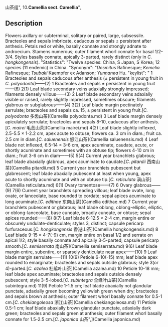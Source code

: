 山茶组",
10.**Camellia sect. Camellia**",

## Description
Flowers axillary or subterminal, solitary or paired, large, subsessile. Bracteoles and sepals imbricate, caducous or sepals ± persistent after anthesis. Petals red or white, basally connate and strongly adnate to androecium. Stamens numerous; outer filament whorl connate for basal 1/2-3/4. Styles basally connate, apically 3-parted, rarely distinct (only in *C. hongkongensis*).
  "Statistics": "Twelve species: China, S Japan, S Korea; 12 species (11 endemic) in China.
  "Synonym": "*Desmitus* Rafinesque; *Kemelia* Rafinesque; *Tsubaki* Kaempfer ex Adanson; *Yunnanea* Hu.
  "keylist": "
1 Bracteoles and sepals caducous after anthesis (± persistent in young fruit in *C. polyodonta*)——(2)
1 Bracteoles and sepals ± persistent in young fruit——(6)
2(1) Leaf blade secondary veins adaxially strongly impressed; filaments densely villous——(3)
2 Leaf blade secondary veins adaxially visible or raised, rarely slightly impressed, sometimes obscure; filaments glabrous or subglabrous——(4)
3(2) Leaf blade margin pectinately serrulate; bracteoles and sepals ca. 15, ± persistent in young fruit.[*C. polyodonta* 多齿山茶](Camellia polyodonta.md)
3 Leaf blade margin densely apiculately serrulate; bracteoles and sepals 8-10, caducous after anthesis.[*C. mairei* 毛蕊山茶](Camellia mairei.md)
4(2) Leaf blade slightly inflexed, 2.5-5.5 × 1-2.2 cm, apex acute to obtuse; flowers ca. 3 cm in diam.; fruit ca. 2.5 cm in diam.[*C. saluenensis* 怒江山茶](Camellia saluenensis.md)
4 Leaf blade not inflexed, 6.5-14 × 3-6 cm, apex acuminate, caudate, acute, or shortly acuminate and sometimes with an obtuse tip; flowers 4-10 cm in diam.; fruit 3-6 cm in diam——(5)
5(4) Current year branchlets glabrous; leaf blade abaxially glabrous, apex acuminate to caudate.[*C. pitardii* 西南山茶](Camellia pitardii.md)
5 Current year branchlets pubescent but glabrescent; leaf blade abaxially pubescent at least when young, apex acute to shortly acuminate and with an obtuse tip.[*C. reticulata* 滇山茶](Camellia reticulata.md)
6(1) Ovary tomentose——(7)
6 Ovary glabrous——(9)
7(6) Current year branchlets spreading villous; leaf blade ovate, long ovate, or lanceolate, base rounded to cordate; sepal apices acuminate to long acuminate.[*C. edithae* 东南山茶](Camellia edithae.md)
7 Current year branchlets pubescent or glabrous; leaf blade oblong, oblong-elliptic, elliptic, or oblong-lanceolate, base cuneate, broadly cuneate, or obtuse; sepal apices rounded——(8)
8(7) Leaf blade 6-12.5 × 2-4 cm, margin entire or obscurely undulate-denticulate; styles 3, distinct; capsule pericarp furfuraceous.[*C. hongkongensis* 香港山茶](Camellia hongkongensis.md)
8 Leaf blade 9-15 × 4-7(-9) cm, margin entire on basal 1/2 and serrate on apical 1/2; style basally connate and apically 3-5-parted; capsule pericarp smooth.[*C. semiserrata* 南山茶](Camellia semiserrata.md)
9(6) Leaf blade margin entire, subentire, or sparsely denticulate near apex——(10)
9 Leaf blade margin serrulate——(11)
10(9) Petiole 6-10(-15) mm; leaf blade apex rounded to emarginate; bracteoles and sepals outside glabrous; style 3(or 4)-parted.[*C. azalea* 杜鹃叶山茶](Camellia azalea.md)
10 Petiole 10-18 mm; leaf blade apex acuminate; bracteoles and sepals outside densely pubescent; style 3-5-lobed.[*C. subintegra* 全缘叶山茶](Camellia subintegra.md)
11(9) Petiole 1-1.5 cm; leaf blade abaxially not glandular punctate, adaxially green becoming yellowish green when dry; bracteoles and sepals brown at anthesis; outer filament whorl basally connate for 0.5-1 cm.[*C. chekiangoleosa* 浙江山茶](Camellia chekiangoleosa.md)
11 Petiole 0.5-1 cm; leaf blade abaxially brown glandular punctate, adaxially dark green; bracteoles and sepals green at anthesis; outer filament whorl basally connate for 1.5-2.5 cm.[*C. japonica* 山茶",](Camellia japonica.md)
